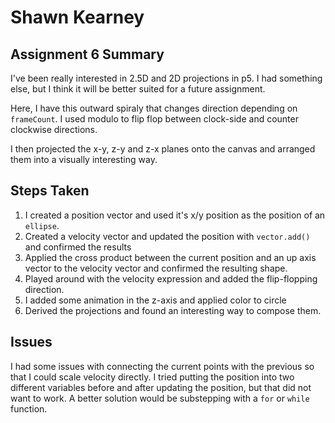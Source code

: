 # Shawn Kearney

## Assignment 6 Summary

I've been really interested in 2.5D and 2D projections in p5. I had something else, but I think it will be better suited for a future assignment.

Here, I have this outward spiraly that changes direction depending on `frameCount`. I used modulo to flip flop between clock-side and counter clockwise directions. 

I then projected the x-y, z-y and z-x planes onto the canvas and arranged them into a visually interesting way.

## Steps Taken
1. I created a position vector and used it's x/y position as the position of an `ellipse`.
2. Created a velocity vector and updated the position with `vector.add()` and confirmed the results
3. Applied the cross product between the current position and an up axis vector to the velocity vector and confirmed the resulting shape.
4. Played around with the velocity expression and added the flip-flopping direction.
5. I added some animation in the z-axis and applied color to circle
6. Derived the projections and found an interesting way to compose them.

## Issues

I had some issues with connecting the current points with the previous so that I could scale velocity directly. I tried putting the position into two different variables before and after updating the position, but that did not want to work. A better solution would be substepping with a `for` or `while` function.

